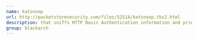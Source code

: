 ```yaml
---
name: katsnoop
url: http://packetstormsecurity.com/files/52514/katsnoop.tbz2.html
description: that sniffs HTTP Basic Authentication information and prints the base64 decoded form. URL : http://packetstormsecurity.com/files/52514/katsnoop.tbz2.html Groups : blackarch blackarch-sniffer
group: blackarch
---
```

